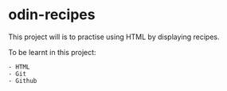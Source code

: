 # odin-recipes

This project will is to practise using HTML by displaying recipes.

To be learnt in this project:

    - HTML
    - Git
    - Github